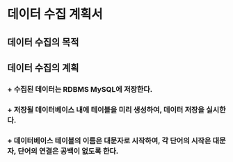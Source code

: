 # 데이터 수집 계획서


## 데이터 수집의 목적

## 데이터 수집의 계획 
### + 수집된 데이터는 RDBMS MySQL에 저장한다.
### + 저장될 데이터베이스 내에 테이블을 미리 생성하여, 데이터 저장을 실시한다.
### + 데이터베이스 테이블의 이름은 대문자로 시작하여, 각 단어의 시작은 대문자, 단어의 연결은 공백이 없도록 한다.